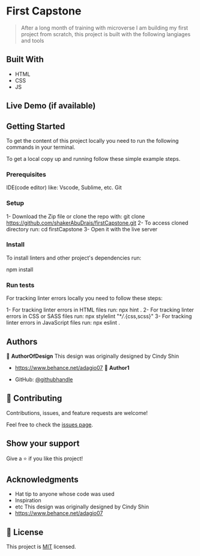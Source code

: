 # First Capstone

> After a long month of training with microverse I am building my first project from scratch, this project is built with the following langiages and tools


## Built With

- HTML
- CSS
- JS

## Live Demo (if available)


## Getting Started

To get the content of this project locally you need to run the following commands in your terminal.


To get a local copy up and running follow these simple example steps.

### Prerequisites
IDE(code editor) like: Vscode, Sublime, etc.
Git

### Setup
1- Download the Zip file or clone the repo with:
git clone https://github.com/shakerAbuDrais/firstCapstone.git
2- To access cloned directory run:
cd firstCapstone
3- Open it with the live server

### Install
To install linters and other project's dependencies run:

npm install

### Run tests
For tracking linter errors locally you need to follow these steps:

1- For tracking linter errors in HTML files run:
npx hint .
2- For tracking linter errors in CSS or SASS files run:
npx stylelint "\*_/_.{css,scss}"
3- For tracking linter errors in JavaScript files run:
npx eslint .

## Authors
👤 **AuthorOfDesign**
This design was originally designed by Cindy Shin
- https://www.behance.net/adagio07
👤 **Author1**

- GitHub: [@githubhandle](https://github.com/shakerAbuDrais)

## 🤝 Contributing

Contributions, issues, and feature requests are welcome!

Feel free to check the [issues page](../../issues/).

## Show your support

Give a ⭐️ if you like this project!

## Acknowledgments

- Hat tip to anyone whose code was used
- Inspiration
- etc
This design was originally designed by Cindy Shin
- https://www.behance.net/adagio07

## 📝 License

This project is [MIT](/LICENSE) licensed.

